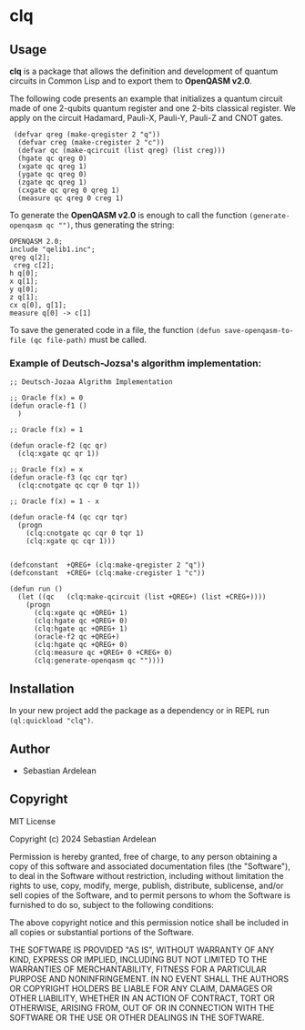 # clq

## Usage

**clq** is a package that allows the definition and development of quantum circuits in Common Lisp and to export them to **OpenQASM v2.0**.

The following code presents an example that initializes a quantum circuit made of one 2-qubits quantum register and one 2-bits classical register.
We apply on the circuit Hadamard, Pauli-X, Pauli-Y, Pauli-Z and CNOT gates.

```
 (defvar qreg (make-qregister 2 "q"))
  (defvar creg (make-cregister 2 "c"))
  (defvar qc (make-qcircuit (list qreg) (list creg)))
  (hgate qc qreg 0)
  (xgate qc qreg 1)
  (ygate qc qreg 0)
  (zgate qc qreg 1)
  (cxgate qc qreg 0 qreg 1)
  (measure qc qreg 0 creg 1)

```

To generate the **OpenQASM v2.0** is enough to call the function `(generate-openqasm qc "")`, thus generating the string:

```
OPENQASM 2.0;
include "qelib1.inc";
qreg q[2];
 creg c[2];
h q[0];
x q[1];
y q[0];
z q[1];
cx q[0], q[1];
measure q[0] -> c[1]
```

To save the generated code in a file, the function `(defun save-openqasm-to-file (qc file-path)` must be called.

### Example of Deutsch-Jozsa's algorithm implementation:

```
;; Deutsch-Jozaa Algrithm Implementation

;; Oracle f(x) = 0
(defun oracle-f1 ()
  )

;; Oracle f(x) = 1

(defun oracle-f2 (qc qr)
  (clq:xgate qc qr 1))

;; Oracle f(x) = x
(defun oracle-f3 (qc cqr tqr)
  (clq:cnotgate qc cqr 0 tqr 1))

;; Oracle f(x) = 1 - x

(defun oracle-f4 (qc cqr tqr)
  (progn
    (clq:cnotgate qc cqr 0 tqr 1)
    (clq:xgate qc cqr 1)))


(defconstant  +QREG+ (clq:make-qregister 2 "q"))
(defconstant  +CREG+ (clq:make-cregister 1 "c"))

(defun run ()
  (let ((qc   (clq:make-qcircuit (list +QREG+) (list +CREG+))))
    (progn
      (clq:xgate qc +QREG+ 1)
      (clq:hgate qc +QREG+ 0)
      (clq:hgate qc +QREG+ 1)
      (oracle-f2 qc +QREG+)
      (clq:hgate qc +QREG+ 0)
      (clq:measure qc +QREG+ 0 +CREG+ 0)
      (clq:generate-openqasm qc ""))))
```

## Installation

In your new project add the package as a dependency or in REPL run `(ql:quickload "clq")`.

## Author

* Sebastian Ardelean

## Copyright

MIT License

Copyright (c) 2024 Sebastian Ardelean

Permission is hereby granted, free of charge, to any person obtaining a copy
of this software and associated documentation files (the "Software"), to deal
in the Software without restriction, including without limitation the rights
to use, copy, modify, merge, publish, distribute, sublicense, and/or sell
copies of the Software, and to permit persons to whom the Software is
furnished to do so, subject to the following conditions:

The above copyright notice and this permission notice shall be included in all
copies or substantial portions of the Software.

THE SOFTWARE IS PROVIDED "AS IS", WITHOUT WARRANTY OF ANY KIND, EXPRESS OR
IMPLIED, INCLUDING BUT NOT LIMITED TO THE WARRANTIES OF MERCHANTABILITY,
FITNESS FOR A PARTICULAR PURPOSE AND NONINFRINGEMENT. IN NO EVENT SHALL THE
AUTHORS OR COPYRIGHT HOLDERS BE LIABLE FOR ANY CLAIM, DAMAGES OR OTHER
LIABILITY, WHETHER IN AN ACTION OF CONTRACT, TORT OR OTHERWISE, ARISING FROM,
OUT OF OR IN CONNECTION WITH THE SOFTWARE OR THE USE OR OTHER DEALINGS IN THE
SOFTWARE.


